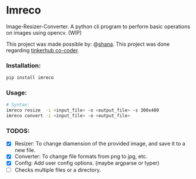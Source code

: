 # Imreco

Image-Resizer-Converter.
A python cli program to perform basic operations on images using opencv. (WIP)

This project was made possible by: @[shana](https://github.com/Shanayasmin).
This project was done regarding [tinkerhub co-coder](https://tinkerhub.org/).

### Installation:
```python
pip install imreco
```

### Usage:
```sh
# Syntax:
imreco resize  -i <input_file> -o <output_file> -s 300x400
imreco convert -i <input_file> -o <output_file> 
```

### TODOS:
- [x] Resizer: To change diamension of the provided image, and save it to a new file.
- [x] Converter: To change file formats from png to jpg, etc.
- [x] Config: Add user config options. (maybe argparse or typer)
- [ ] Checks multiple files or a directory.
